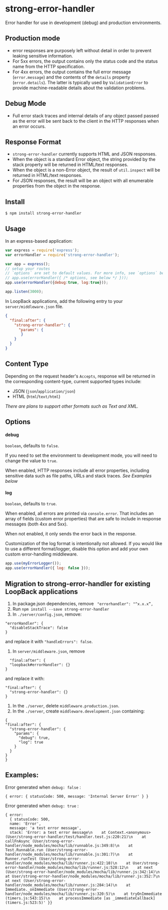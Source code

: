 # strong-error-handler

Error handler for use in development (debug) and production environments.

## Production mode

- error responses are purposely left without detail in order to prevent leaking sensitive information.
- For 5xx errors, the output contains only the status code and the status name from the HTTP specification.
- For 4xx errors, the output contains the full error message (`error.message`) and the contents of the `details`
  property (`error.details`). The latter is typically used by `ValidationError` to provide machine-readable details
  about the validation problems.

## Debug Mode

- Full error stack traces and internal details of any object passed passed as the error will be sent back to the client
  in the HTTP responses when an error occurs.

## Response Format

- `strong-error-handler` currently supports HTML and JSON responses.
- When the object is a standard Error object, the string provided by the stack property will be returned in HTML/text
  responses.
- When the object is a non-Error object, the result of `util.inspect` will be returned in HTML/text responses.
- For JSON responses, the result will be an object with all enumerable properties from the object in the response.

## Install

```bash
$ npm install strong-error-handler
```

## Usage

In an express-based application:

```js
var express = require('express');
var errorHandler = require('strong-error-handler');

var app = express();
// setup your routes
// `options` are set to default values. For more info, see `options` below.
// app.use(errorHandler({ /* options, see below */ }));
app.use(errorHandler({debug:true, log:true}));

app.listen(3000);
```

In LoopBack applications, add the following entry to your
`server/middleware.json` file.

```json
{
  "final:after": {
    "strong-error-handler": {
      "params": {
       }
    }
  }
}
```

## Content Type

Depending on the request header's `Accepts`, response will be returned in
 the corresponding content-type, current supported types include:
- JSON (`json`/`application/json`)
- HTML (`html`/`text/html`)

*There are plans to support other formats such as Text and XML.*

## Options

#### debug

`boolean`, defaults to `false`.

If you need to set the environment to development mode, you will need to change the value to `true`.

When enabled, HTTP responses include all error properties, including
sensitive data such as file paths, URLs and stack traces. *See Examples below*

#### log

`boolean`, defaults to `true`.

When enabled, all errors are printed via `console.error`. That includes an array of fields (custom error properties)
 that are safe to include in response messages (both 4xx and 5xx).

When not enabled, it only sends the error back in the response.

Customization of the log format is intentionally not allowed. If you would like
to use a different format/logger, disable this option and add your own custom
error-handling middleware.

```js
app.use(myErrorLogger());
app.use(errorHandler({ log: false }));
```

## Migration to strong-error-handler for existing LoopBack applications

1. In package.json dependencies, remove ` "errorhandler": "^x.x.x”,`
1. Run `npm install --save strong-error-handler`
1. In `./server/config.json`, remove:

  ```
  "errorHandler": {
    "disableStackTrace": false
  }
  ```
  and replace it with `"handleErrors": false`.
1. In `server/middleware.json`, remove

  ```
    "final:after": {
    "loopback#errorHandler": {}
  }
  ```
  and replace it with:
  ```
  "final:after": {
    "strong-error-handler": {}
  }
  ```
1. In the `./server`, delete `middleware.production.json`.
1. In the `./server`, create `middleware.development.json` containing:

  ```
  {
  "final:after": {
    "strong-error-handler": {
      "params": {
        "debug": true,
        "log": true
      }
    }
  }
}
```

## Examples:

Error generated when `debug: false` :

```
{ error: { statusCode: 500, message: 'Internal Server Error' } }
```

Error generated when `debug: true` :

```
{ error:
  { statusCode: 500,
  name: 'Error',
  message: 'a test error message',
  stack: 'Error: a test error message\n    at Context.<anonymous> (User/strong-error-handler/test/handler.test.js:220:21)\n    at callFnAsync (User/strong-error-handler/node_modules/mocha/lib/runnable.js:349:8)\n    at Test.Runnable.run (User/strong-error-handler/node_modules/mocha/lib/runnable.js:301:7)\n    at Runner.runTest (User/strong-error-handler/node_modules/mocha/lib/runner.js:422:10)\n    at User/strong-error-handler/node_modules/mocha/lib/runner.js:528:12\n    at next (User/strong-error-handler/node_modules/mocha/lib/runner.js:342:14)\n    at User/strong-error-handler/node_modules/mocha/lib/runner.js:352:7\n    at next (User/strong-error-handler/node_modules/mocha/lib/runner.js:284:14)\n    at Immediate._onImmediate (User/strong-error-handler/node_modules/mocha/lib/runner.js:320:5)\n    at tryOnImmediate (timers.js:543:15)\n    at processImmediate [as _immediateCallback] (timers.js:523:5)' }}
```
